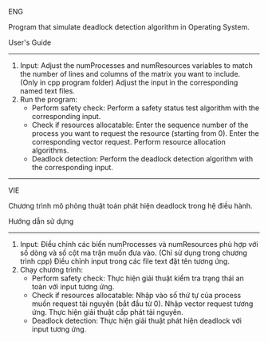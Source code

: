 ENG

Program that simulate deadlock detection algorithm in Operating System.

User's Guide

---

1. Input:
   Adjust the numProcesses and numResources variables to match the number of lines and columns of the matrix you want to include. (Only in cpp program folder)
   Adjust the input in the corresponding named text files.
2. Run the program:
   - Perform safety check: Perform a safety status test algorithm with the corresponding input.
   - Check if resources allocatable:
        Enter the sequence number of the process you want to request the resource (starting from 0).
        Enter the corresponding vector request.
        Perform resource allocation algorithms.
   - Deadlock detection: Perform the deadlock detection algorithm with the corresponding input.

---

VIE

Chương trình mô phỏng thuật toán phát hiện deadlock trong hệ điều hành.

Hướng dẫn sử dựng

---

1. Input:
   Điều chỉnh các biến numProcesses và numResources phù hợp với số dòng và số cột ma trận muốn đưa vào.
   (Chỉ sử dụng trong chương trình cpp)
   Điều chỉnh input trong các file text đặt tên tương ứng.
2. Chạy chương trình:
   - Perform safety check: Thực hiện giải thuật kiểm tra trạng thái an toàn với input tương ứng.
   - Check if resources allocatable:
         Nhập vào số thứ tự của process muốn request tài nguyên (bắt đầu từ 0).
         Nhập vector request tương ứng.
         Thực hiện giải thuật cấp phát tài nguyên.
   - Deadlock detection:
         Thực hiện giải thuật phát hiện deadlock với input tương ứng.
